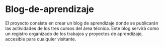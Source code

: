 # Blog-de-aprendizaje
El proyecto consiste en crear un blog de aprendizaje donde se publicarán las actividades de los tres cursos del área técnica. Este blog servirá como un registro organizado de los trabajos y proyectos de aprendizaje, accesible para cualquier visitante.
